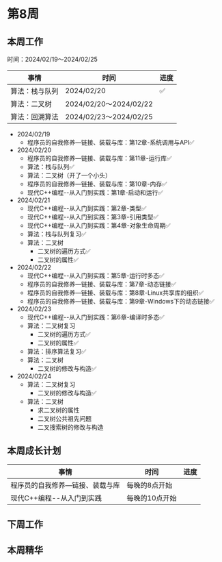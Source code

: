 # 第8周

## 本周工作

时间：2024/02/19～2024/02/25

| 事情           | 时间                   | 进度 |
| -------------- | ---------------------- | ---- |
| 算法：栈与队列 | 2024/02/20             | ✅    |
| 算法：二叉树   | 2024/02/20～2024/02/22 |      |
| 算法：回溯算法 | 2024/02/23～2024/02/25 |      |

+ 2024/02/19
  + 程序员的自我修养—链接、装载与库：第12章-系统调用与API✅
+ 2024/02/20
  + 程序员的自我修养—链接、装载与库：第11章-运行库✅
  + 算法：栈与队列✅
  + 算法：二叉树（开了一个小头）
  + 程序员的自我修养—链接、装载与库：第10章-内存✅
  + 现代C++编程--从入门到实践：第1章-启动和运行✅
+ 2024/02/21
  + 现代C++编程--从入门到实践：第2章-类型✅
  + 现代C++编程--从入门到实践：第3章-引用类型✅
  + 现代C++编程--从入门到实践：第4章-对象生命周期✅
  + 算法：栈与队列复习✅
  + 算法：二叉树
    + 二叉树的遍历方式✅
    + 二叉树的属性✅
+ 2024/02/22
  + 现代C++编程--从入门到实践：第5章-运行时多态✅
  + 程序员的自我修养—链接、装载与库：第7章-动态链接✅
  + 程序员的自我修养—链接、装载与库：第8章-Linux共享库的组织✅
  + 程序员的自我修养—链接、装载与库：第9章-Windows下的动态链接✅
+ 2024/02/23
  + 现代C++编程--从入门到实践：第6章-编译时多态✅
  + 算法：二叉树复习
    + 二叉树的遍历方式✅
    + 二叉树的属性✅
  + 算法：排序算法复习✅
  + 算法：二叉树
    + 二叉树的修改与构造✅
+ 2024/02/24
  + 算法：二叉树复习
    + 二叉树的修改与构造✅
  + 算法：二叉树
    + 求二叉树的属性
    + 二叉树公共祖先问题
    + 二叉搜索树的修改与构造

## 本周成长计划

| 事情                            | 时间           | 进度 |
| ------------------------------- | -------------- | ---- |
| 程序员的自我修养—链接、装载与库 | 每晚的8点开始  |      |
| 现代C++编程--从入门到实践       | 每晚的10点开始 |      |

## 下周工作

## 本周精华

